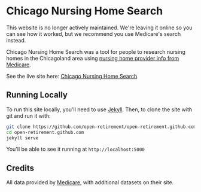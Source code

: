 # Chicago Nursing Home Search
This website is no longer actively maintained. We're leaving it online so you can see how it worked, but we recommend you use Medicare's search instead.

Chicago Nursing Home Search was a tool for people to research nursing homes in the Chicagoland area using
[nursing home provider info from Medicare](https://data.medicare.gov/Nursing-Home-Compare/Provider-Info/4pq5-n9py).

See the live site here: [Chicago Nursing Home Search](http://chicagonursinghomesearch.com/)

## Running Locally

To run this site locally, you'll need to use [Jekyll](https://github.com/jekyll/jekyll).
Then, to clone the site with git and run it with:
``` bash
git clone https://github.com/open-retirement/open-retirement.github.com.git
cd open-retirement.github.com
jekyll serve
```
You'll be able to see it running at `http://localhost:5000`

## Credits

All data provided by [Medicare](https://data.medicare.gov/), with additional datasets
on their site.
